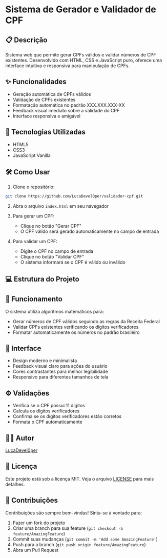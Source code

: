 # Sistema de Gerador e Validador de CPF

## 📋 Descrição
Sistema web que permite gerar CPFs válidos e validar números de CPF existentes. Desenvolvido com HTML, CSS e JavaScript puro, oferece uma interface intuitiva e responsiva para manipulação de CPFs.

## ✨ Funcionalidades
- Geração automática de CPFs válidos
- Validação de CPFs existentes
- Formatação automática no padrão XXX.XXX.XXX-XX
- Feedback visual imediato sobre a validade do CPF
- Interface responsiva e amigável

## 🚀 Tecnologias Utilizadas
- HTML5
- CSS3
- JavaScript Vanilla

## 🛠️ Como Usar
1. Clone o repositório:
```bash
git clone https://github.com/LucaDevel0per/validador-cpf.git
```

2. Abra o arquivo `index.html` em seu navegador

3. Para gerar um CPF:
   - Clique no botão "Gerar CPF"
   - O CPF válido será gerado automaticamente no campo de entrada

4. Para validar um CPF:
   - Digite o CPF no campo de entrada
   - Clique no botão "Validar CPF"
   - O sistema informará se o CPF é válido ou inválido

## 💻 Estrutura do Projeto


## 🧮 Funcionamento
O sistema utiliza algoritmos matemáticos para:
- Gerar números de CPF válidos seguindo as regras da Receita Federal
- Validar CPFs existentes verificando os dígitos verificadores
- Formatar automaticamente os números no padrão brasileiro

## 🎨 Interface
- Design moderno e minimalista
- Feedback visual claro para ações do usuário
- Cores contrastantes para melhor legibilidade
- Responsivo para diferentes tamanhos de tela

## ⚙️ Validações
- Verifica se o CPF possui 11 dígitos
- Calcula os dígitos verificadores
- Confirma se os dígitos verificadores estão corretos
- Formata o CPF automaticamente

## 👨‍💻 Autor
[LucaDevel0per](https://github.com/LucaDevel0per)

## 📄 Licença
Este projeto está sob a licença MIT. Veja o arquivo [LICENSE](LICENSE) para mais detalhes.

## 🤝 Contribuições
Contribuições são sempre bem-vindas! Sinta-se à vontade para:
1. Fazer um fork do projeto
2. Criar uma branch para sua feature (`git checkout -b feature/AmazingFeature`)
3. Commit suas mudanças (`git commit -m 'Add some AmazingFeature'`)
4. Push para a branch (`git push origin feature/AmazingFeature`)
5. Abra um Pull Request
